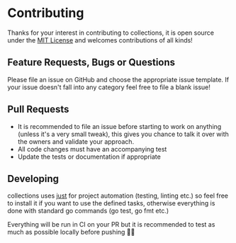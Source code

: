 # Contributing

Thanks for your interest in contributing to collections, it is open source under the [MIT License] and welcomes contributions of all kinds!

## Feature Requests, Bugs or Questions

Please file an issue on GitHub and choose the appropriate issue template. If your issue doesn't fall into any category feel free to file a blank issue!

## Pull Requests

* It is recommended to file an issue before starting to work on anything (unless it's a very small tweak), this gives you chance to talk it over with the owners and validate your approach.
* All code changes must have an accompanying test
* Update the tests or documentation if appropriate

## Developing

collections uses [just] for project automation (testing, linting etc.) so feel free to install it if you want to use the defined tasks, otherwise everything is done with standard go commands (go test, go fmt etc.)

Everything will be run in CI on your PR but it is recommended to test as much as possible locally before pushing 👍🏻

[just]: https://github.com/casey/just
[MIT License]: https://choosealicense.com/licenses/mit/
